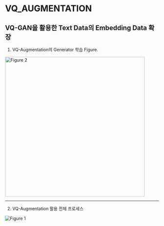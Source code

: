 # VQ_AUGMENTATION
VQ-GAN을 활용한 Text Data의 Embedding Data 확장
---
1. VQ-Augmentation의 Generator 학습 Figure.
<img width="457" alt="Figure 2" src="https://github.com/bobospark/VQ_AUGMENTATION/assets/118425851/9af00a1b-9c7b-4e57-9740-8fe64a690a88">


---
2. VQ-Augmentation 활용 전체 프로세스

![Figure 1](https://github.com/bobospark/VQ_AUGMENTATION/assets/118425851/92373ca5-240b-4821-9025-2b1a54cc1de0)
